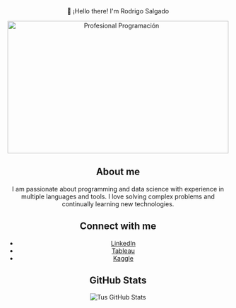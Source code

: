 <div align="center"

👋 ¡Hello there! I'm Rodrigo Salgado

<img src="https://www.emagister.com/blog/wp-content/uploads/2018/01/programacion.jpg" alt="Profesional Programación" width="500" height="300">

## About me

I am passionate about programming and data science with experience in multiple languages ​​and tools. I love solving complex problems and continually learning new technologies.

## Connect with me

- [LinkedIn](https://www.linkedin.com/in/rodrigo-onesimo-salgado-aguilar-a6819b1a9/)
- [Tableau](https://public.tableau.com/app/profile/rodrigo.onesimo.salgado.aguilar/vizzes)
- [Kaggle](https://www.kaggle.com/rodrigosalgado)

## GitHub Stats

![Tus GitHub Stats](https://github-readme-stats.vercel.app/api?username=rodrigosalgadoa&show_icons=true&theme=radical)
